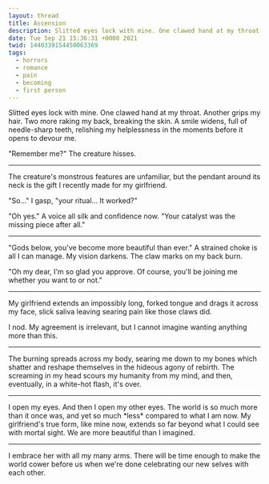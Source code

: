 ```yaml
---
layout: thread
title: Ascension
description: Slitted eyes lock with mine. One clawed hand at my throat. Another grips my h...
date: Tue Sep 21 15:36:31 +0000 2021
twid: 1440339154450063369
tags:
  - horrors
  - romance
  - pain
  - becoming
  - first person
---
```

<article class="thread">
<section class="tweet">
<p>Slitted eyes lock with mine. One clawed hand at my throat. Another grips my hair. Two more raking my back, breaking the skin. A smile widens, full of needle-sharp teeth, relishing my helplessness in the moments before it opens to devour me.</p>
<p>"Remember me?" The creature hisses.</p>
</section>
<hr class="tweet_sep">
<section class="tweet">
<p>The creature's monstrous features are unfamiliar, but the pendant around its neck is the gift I recently made for my girlfriend.</p>
<p>"So..." I gasp, "your ritual... It worked?"</p>
<p>"Oh yes." A voice all silk and confidence now. "Your catalyst was the missing piece after all."</p>
</section>
<hr class="tweet_sep">
<section class="tweet">
<p>"Gods below, you've become more beautiful than ever." A strained choke is all I can manage. My vision darkens. The claw marks on my back burn.</p>
<p>"Oh my dear, I'm so glad you approve. Of course, you'll be joining me whether you want to or not."</p>
</section>
<hr class="tweet_sep">
<section class="tweet">
<p>My girlfriend extends an impossibly long, forked tongue and drags it across my face, slick saliva leaving searing pain like those claws did.</p>
<p>I nod. My agreement is irrelevant, but I cannot imagine wanting anything more than this.</p>
</section>
<hr class="tweet_sep">
<section class="tweet">
<p>The burning spreads across my body, searing me down to my bones which shatter and reshape themselves in the hideous agony of rebirth. The screaming in my head scours my humanity from my mind, and then, eventually, in a white-hot flash, it's over.</p>
</section>
<hr class="tweet_sep">
<section class="tweet">
<p>I open my eyes. And then I open my other eyes. The world is so much more than it once was, and yet so much *less* compared to what I am now. My girlfriend's true form, like mine now, extends so far beyond what I could see with mortal sight. We are more beautiful than I imagined.</p>
</section>
<hr class="tweet_sep">
<section class="tweet">
<p>I embrace her with all my many arms. There will be time enough to make the world cower before us when we're done celebrating our new selves with each other.</p>
</section>
</article>

